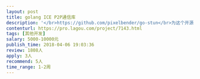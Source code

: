 ```yaml
---                
layout: post       
title: golang ICE P2P通信库           
description: '</br>https://github.com/pixelbender/go-stun</br>为这个开源库添加未实现的功能，主要是与 ICE 相关的部分，能够实现对于 Symmetric NAT 的通信支持。</br>可以根据完成质量，协商价格</br>'     
contenturl: https://pro.lagou.com/project/7143.html      
tags: [其他开发]            
salary: 5000-10000元          
publish_time: 2018-04-06 19:03:36         
review: 1808人                   
apply: 3人                   
recommend: 5人                   
time_range: 1-2周              
---                 
```

